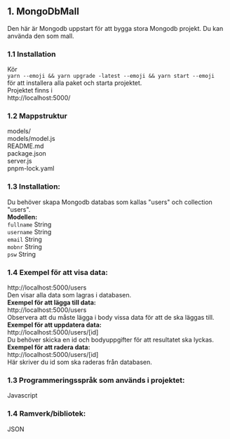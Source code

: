 ## 1. MongoDbMall

Den här är Mongodb uppstart för att bygga stora Mongodb projekt. Du kan använda den som mall.

### 1.1 Installation

Kör <br />
`yarn --emoji && yarn upgrade -latest --emoji && yarn start --emoji` <br>
för att installera alla paket och starta projektet.
<br />
Projektet finns i <br />
http://localhost:5000/ <br />

### 1.2 Mappstruktur

models/<br />
models/model.js<br />
README.md<br />
package.json<br />
server.js<br />
pnpm-lock.yaml<br />

### 1.3 Installation:

Du behöver skapa Mongodb databas som kallas "users" och collection "users". <br />
**Modellen:**<br />
`fullname` String <br />
`username` String <br />
`email` String <br />
`mobnr` String<br />
`psw` String <br />

### 1.4 Exempel för att visa data:

http://localhost:5000/users <br />
Den visar alla data som lagras i databasen.<br />
**Exempel för att lägga till data:**<br />
http://localhost:5000/users <br />
Observera att du måste lägga i body vissa data för att de ska läggas till. <br />
**Exempel för att uppdatera data:**<br />
http://localhost:5000/users/[id] <br />
Du behöver skicka en id och bodyuppgifter för att resultatet ska lyckas.<br />
**Exempel för att radera data:**<br />
http://localhost:5000/users/[id] <br />
Här skriver du id som ska raderas från databasen. <br />

### 1.3 Programmeringsspråk som används i projektet:

Javascript<br />

### 1.4 Ramverk/bibliotek:

JSON<br />
